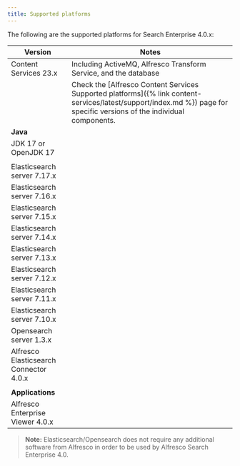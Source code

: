 ```yaml
---
title: Supported platforms
---
```


The following are the supported platforms for Search Enterprise 4.0.x:

| Version | Notes |
| ------- | ----- |
| Content Services 23.x | Including ActiveMQ, Alfresco Transform Service, and the database |
|  | Check the [Alfresco Content Services Supported platforms]({% link content-services/latest/support/index.md %}) page for specific versions of the individual components. |
| **Java** | |
| JDK 17 or OpenJDK 17 | |
| | |
| Elasticsearch server 7.17.x | |
| Elasticsearch server 7.16.x | |
| Elasticsearch server 7.15.x | |
| Elasticsearch server 7.14.x | |
| Elasticsearch server 7.13.x | |
| Elasticsearch server 7.12.x | |
| Elasticsearch server 7.11.x | |
| Elasticsearch server 7.10.x | |
| Opensearch server 1.3.x | |
| Alfresco Elasticsearch Connector 4.0.x | |
| | |
| **Applications** | |
| Alfresco Enterprise Viewer 4.0.x | |

> **Note:** Elasticsearch/Opensearch does not require any additional software from Alfresco in order to be used by Alfresco Search Enterprise 4.0.
